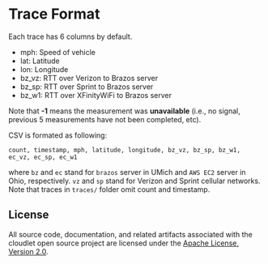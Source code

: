 # Trace Format
Each trace has 6 columns by default. 
* mph: Speed of vehicle
* lat: Latitude
* lon: Longitude
* bz_vz: RTT over Verizon to Brazos server
* bz_sp: RTT over Sprint to Brazos server
* bz_w1: RTT over XFinityWiFi to Brazos server

Note that **-1** means the measurement was **unavailable** (i.e., no signal,
previous 5 measurements have not been completed, etc).


CSV is formated as following:
```
count, timestamp, mph, latitude, longitude, bz_vz, bz_sp, bz_w1, ec_vz, ec_sp, ec_w1
```
where ```bz``` and ```ec``` stand for ```brazos``` server in UMich and ```AWS
EC2``` server in Ohio, respectively.  ```vz``` and ```sp``` stand for Verizon
and Sprint cellular networks. Note that traces in ```traces/``` folder omit
count and timestamp.

## License
All source code, documentation, and related artifacts associated with the
cloudlet open source project are licensed under the [Apache License, Version
2.0](http://www.apache.org/licenses/LICENSE-2.0.html).
